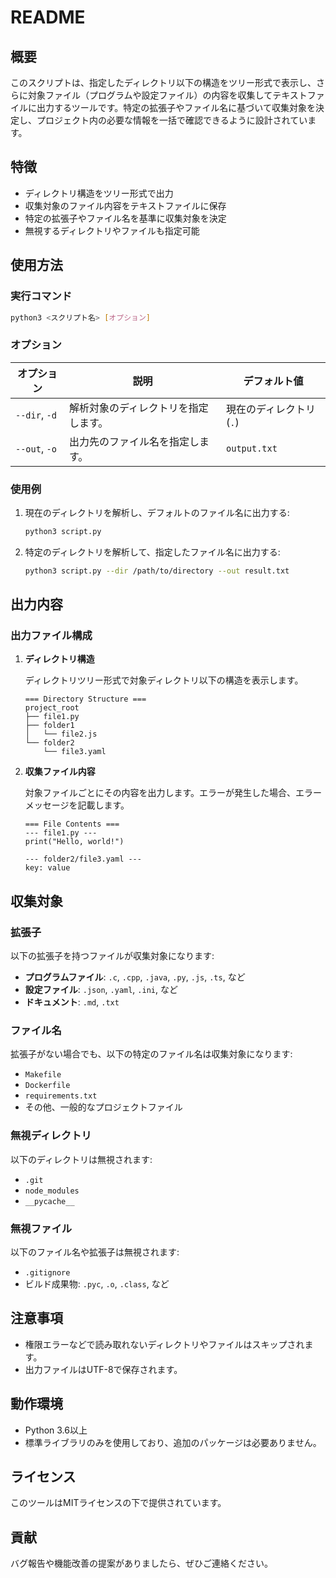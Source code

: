 # README

## 概要

このスクリプトは、指定したディレクトリ以下の構造をツリー形式で表示し、さらに対象ファイル（プログラムや設定ファイル）の内容を収集してテキストファイルに出力するツールです。特定の拡張子やファイル名に基づいて収集対象を決定し、プロジェクト内の必要な情報を一括で確認できるように設計されています。

## 特徴

- ディレクトリ構造をツリー形式で出力
- 収集対象のファイル内容をテキストファイルに保存
- 特定の拡張子やファイル名を基準に収集対象を決定
- 無視するディレクトリやファイルも指定可能

## 使用方法

### 実行コマンド

```bash
python3 <スクリプト名> [オプション]
```

### オプション

| オプション | 説明 | デフォルト値 |
|------------|------|--------------|
| `--dir`, `-d` | 解析対象のディレクトリを指定します。 | 現在のディレクトリ (`.`) |
| `--out`, `-o` | 出力先のファイル名を指定します。 | `output.txt` |

### 使用例

1. 現在のディレクトリを解析し、デフォルトのファイル名に出力する:

   ```bash
   python3 script.py
   ```

2. 特定のディレクトリを解析して、指定したファイル名に出力する:

   ```bash
   python3 script.py --dir /path/to/directory --out result.txt
   ```

## 出力内容

### 出力ファイル構成

1. **ディレクトリ構造**

   ディレクトリツリー形式で対象ディレクトリ以下の構造を表示します。

   ```
   === Directory Structure ===
   project_root
   ├── file1.py
   ├── folder1
   │   └── file2.js
   └── folder2
       └── file3.yaml
   ```

2. **収集ファイル内容**

   対象ファイルごとにその内容を出力します。エラーが発生した場合、エラーメッセージを記載します。

   ```
   === File Contents ===
   --- file1.py ---
   print("Hello, world!")

   --- folder2/file3.yaml ---
   key: value
   ```

## 収集対象

### 拡張子

以下の拡張子を持つファイルが収集対象になります:

- **プログラムファイル**: `.c`, `.cpp`, `.java`, `.py`, `.js`, `.ts`, など
- **設定ファイル**: `.json`, `.yaml`, `.ini`, など
- **ドキュメント**: `.md`, `.txt`

### ファイル名

拡張子がない場合でも、以下の特定のファイル名は収集対象になります:

- `Makefile`
- `Dockerfile`
- `requirements.txt`
- その他、一般的なプロジェクトファイル

### 無視ディレクトリ

以下のディレクトリは無視されます:

- `.git`
- `node_modules`
- `__pycache__`

### 無視ファイル

以下のファイル名や拡張子は無視されます:

- `.gitignore`
- ビルド成果物: `.pyc`, `.o`, `.class`, など

## 注意事項

- 権限エラーなどで読み取れないディレクトリやファイルはスキップされます。
- 出力ファイルはUTF-8で保存されます。

## 動作環境

- Python 3.6以上
- 標準ライブラリのみを使用しており、追加のパッケージは必要ありません。

## ライセンス

このツールはMITライセンスの下で提供されています。

## 貢献

バグ報告や機能改善の提案がありましたら、ぜひご連絡ください。

